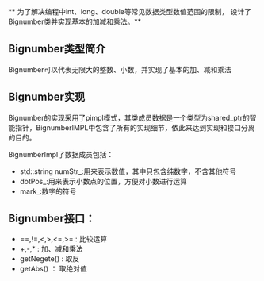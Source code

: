 ** 为了解决编程中int、long、double等常见数据类型数值范围的限制，
设计了Bignumber类并实现基本的加减和乘法。**

## Bignumber类型简介

Bignumber可以代表无限大的整数、小数，并实现了基本的加、减和乘法

## Bignumber实现

Bignumber的实现采用了pimpl模式，其类成员数据是一个类型为shared_ptr<BignumberImpl>的智能指针，BignumberIMPL中包含了所有的实现细节，依此来达到实现和接口分离的目的。

BignumberImpl了数据成员包括：
-	std::string numStr_:用来表示数值，其中只包含纯数字，不含其他符号
-	dotPos_:用来表示小数点的位置，方便对小数进行运算
-	mark_:数字的符号

## Bignumber接口：
- ==,!=,<,>,<=,>= : 比较运算
- +,-,* : 加、减和乘法
- getNegete() : 取反
- getAbs() ： 取绝对值


